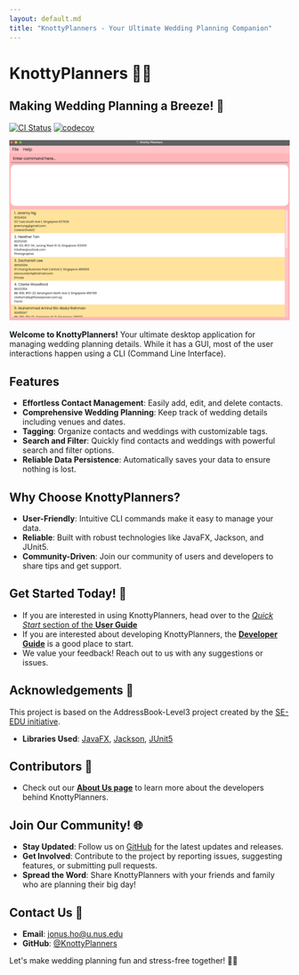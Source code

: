 ```yaml
---
layout: default.md
title: "KnottyPlanners - Your Ultimate Wedding Planning Companion"
---
```


# KnottyPlanners 💍🎀
## Making Wedding Planning a Breeze! 🎉

[![CI Status](https://github.com/se-edu/addressbook-level3/workflows/Java%20CI/badge.svg)](https://github.com/se-edu/addressbook-level3/actions)
[![codecov](https://codecov.io/gh/se-edu/addressbook-level3/branch/master/graph/badge.svg)](https://codecov.io/gh/se-edu/addressbook-level3)

![Ui](docs/images/Ui2.png)

**Welcome to KnottyPlanners!** Your ultimate desktop application for managing wedding planning details. While it has a GUI, most of the user interactions happen using a CLI (Command Line Interface).

## Features

- **Effortless Contact Management**: Easily add, edit, and delete contacts.
- **Comprehensive Wedding Planning**: Keep track of wedding details including venues and dates.
- **Tagging**: Organize contacts and weddings with customizable tags.
- **Search and Filter**: Quickly find contacts and weddings with powerful search and filter options.
- **Reliable Data Persistence**: Automatically saves your data to ensure nothing is lost.

## Why Choose KnottyPlanners?

- **User-Friendly**: Intuitive CLI commands make it easy to manage your data.
- **Reliable**: Built with robust technologies like JavaFX, Jackson, and JUnit5.
- **Community-Driven**: Join our community of users and developers to share tips and get support.

## Get Started Today! 🎉
* If you are interested in using KnottyPlanners, head over to the [_Quick Start_ section of the **User Guide**](https://ay2425s1-cs2103t-w13-4.github.io/tp/UserGuide.html)
* If you are interested about developing KnottyPlanners, the [**Developer Guide**](https://ay2425s1-cs2103t-w13-4.github.io/tp/DeveloperGuide.html) is a good place to start.
* We value your feedback! Reach out to us with any suggestions or issues.

## Acknowledgements 🙏

This project is based on the AddressBook-Level3 project created by the [SE-EDU initiative](https://se-education.org).

- **Libraries Used**: [JavaFX](https://openjfx.io/), [Jackson](https://github.com/FasterXML/jackson), [JUnit5](https://github.com/junit-team/junit5)

## Contributors 🌟

* Check out our [**About Us page**](https://ay2425s1-cs2103t-w13-4.github.io/tp/AboutUs.html) to learn more about the developers behind KnottyPlanners.

## Join Our Community! 🌐

- **Stay Updated**: Follow us on [GitHub](https://github.com/AY2425S1-CS2103T-W13-4/tp) for the latest updates and releases.
- **Get Involved**: Contribute to the project by reporting issues, suggesting features, or submitting pull requests.
- **Spread the Word**: Share KnottyPlanners with your friends and family who are planning their big day!

## Contact Us 📧

- **Email**: jonus.ho@u.nus.edu
- **GitHub**: [@KnottyPlanners](https://github.com/orgs/AY2425S1-CS2103T-W13-4/people)

Let's make wedding planning fun and stress-free together! 🎊💖
